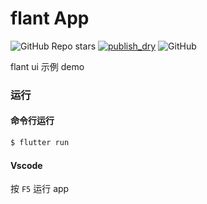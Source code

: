 # flant App

![GitHub Repo stars](https://img.shields.io/github/stars/Simon-Bin/flant-app?style=social) [![publish_dry](https://github.com/Simon-Bin/flant-app/actions/workflows/release.yml/badge.svg)](https://github.com/Simon-Bin/flant-app/actions/workflows/release.yml) ![GitHub](https://img.shields.io/github/license/Simon-Bin/flant-app)

flant ui 示例 demo

### 运行

#### 命令行运行

```sh
$ flutter run
```

#### Vscode

按 `F5` 运行 app
